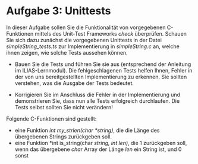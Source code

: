 # Aufgabe 3: Unittests
In dieser Aufgabe sollen Sie die Funktionalität von vorgegebenen C-Funktionen
mittels des Unit-Test Frameworks *check* überprüfen. Schauen Sie sich dazu
zunächst die vorgegebenen Unittests in der Datei *simpleString_tests.ts* zur
Implementierung in *simpleString.c* an, welche ihnen zeigen, wie solche Tests
aussehen können.

- Bauen Sie die Tests und führen Sie sie aus (entsprechend der Anleitung im
  ILIAS-Lernmodul). Die fehlgeschlagenen Tests helfen Ihnen, Fehler in der von
  uns bereitgestellten Implementierung zu erkennen. Sie sollten verstehen, was
  die Ausgabe der Tests bedeutet.

- Korrigieren Sie im Anschluss die Fehler in der Implementierung und demonstrieren
  Sie, dass nun alle Tests erfolgreich durchlaufen. Die Tests selbst sollten Sie
  nicht verändern!

Folgende C-Funktionen sind gestellt:

- eine Funktion *int my_strlen(char \*string)*, die die Länge des übergebenen
  Strings zurückgeben soll.
- eine Funktion *int is_string(char *string, int len)*, die 1 zurückgeben soll,
  wenn das übergebene *char* Array der Länge *len* ein String ist, und 0 sonst
